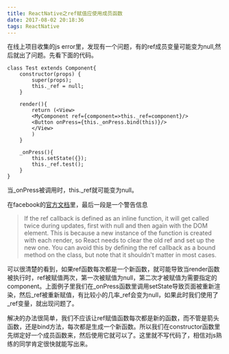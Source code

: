 ```yaml
---
title: ReactNative之ref赋值应使用成员函数
date: 2017-08-02 20:18:36
tags: ReactNative
---
```


在线上项目收集的js error里，发现有一个问题，有的ref成员变量可能变为null,然后就出了问题。先看下面的代码。

	class Test extends Component{
		constructor(props) {
			super(props);
			this._ref = null;
		}

		render(){
			return (<View>
			<MyComponent ref={component=>this._ref=component}/>
			<Button onPress={this._onPress.bind(this)}/>
			</View>	
			)
		}

		_onPress(){
			this.setState({});
			this._ref.test();
		}
	}
当\_onPress被调用时，this._ref就可能变为null。

在facebook的[官方文档](https://facebook.github.io/react/docs/refs-and-the-dom.html)里，最后一段是一个警告信息
> If the ref callback is defined as an inline function, it will get called twice during updates, first with null and then again with the DOM element. This is because a new instance of the function is created with each render, so React needs to clear the old ref and set up the new one. You can avoid this by defining the ref callback as a bound method on the class, but note that it shouldn't matter in most cases.

可以很清楚的看到，如果ref函数每次都是一个新函数，就可能导致当render函数被执行时，ref被赋值两次，第一次被赋值为null，第二次才被赋值为需要指定的component。上面例子里我们在\_onPress函数里调用setState导致页面被重新渲染，然后\_ref被重新赋值，有比较小的几率\_ref会变为null，如果此时我们使用了_ref变量，就出现问题了。

解决的办法很简单，我们不应该让ref赋值函数每次都是新的函数，而不管是箭头函数，还是bind方法，每次都是生成一个新函数。所以我们在constructor函数里先绑定好一个成员函数来，然后使用它就可以了。这里就不写代码了，相信对js熟练的同学肯定很快就能写出来。
